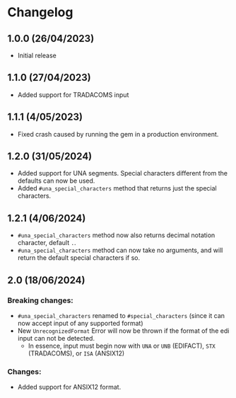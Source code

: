 # Changelog

## 1.0.0 (26/04/2023)

* Initial release

## 1.1.0 (27/04/2023)

* Added support for TRADACOMS input

## 1.1.1 (4/05/2023)

* Fixed crash caused by running the gem in a production environment.

## 1.2.0 (31/05/2024)

* Added support for UNA segments. Special characters different from the defaults can now be used.
* Added `#una_special_characters` method that returns just the special characters.

## 1.2.1 (4/06/2024)

* `#una_special_characters` method now also returns decimal notation character, default `.`.
* `#una_special_characters` method can now take no arguments, and will return the default special characters if so.

## 2.0 (18/06/2024)

### Breaking changes:
* `#una_special_characters` renamed to `#special_characters` (since it can now accept input of any supported format)
* New `UnrecognizedFormat` Error will now be thrown if the format of the edi input can not be detected.
    * In essence, input must begin now with `UNA` or `UNB` (EDIFACT), `STX` (TRADACOMS), or `ISA` (ANSIX12)

### Changes:
* Added support for ANSIX12 format.

